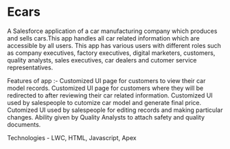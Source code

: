 # Ecars

A Salesforce application of a car manufacturing company which produces and sells cars.This app handles all car related information which are accessible by all users.
This app has various users with different roles such as company executives, factory executives, digital marketers, customers, quality analysts, sales executives, car dealers and cutomer service representatives.
 
 Features of app :- 
 Customized UI page for customers to view their car model records.
 Customized UI page for customers where they will be redirected to after reviewing their car related information.
 Customized UI used by salespeople to cutomize car model and generate final price.
 Cutomized UI used by salespeople for editing records and making particular changes.
 Ability given by Quality Analysts to attach safety and quality documents.
 
 Technologies - LWC, HTML, Javascript, Apex

